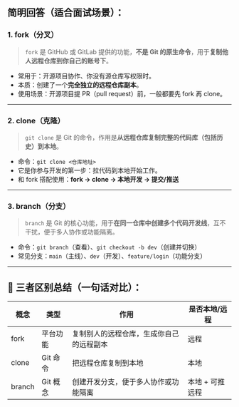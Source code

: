 ##  简明回答（适合面试场景）：

### 1. **fork（分叉）**

> `fork` 是 GitHub 或 GitLab 提供的功能，**不是 Git 的原生命令**，用于**复制他人远程仓库到你自己的账号下**。

- 常用于：开源项目协作、你没有源仓库写权限时。
- 本质：创建了一个**完全独立的远程仓库副本**。
- 使用场景：开源项目提 PR（pull request）前，一般都要先 fork 再 clone。

------

### 2. **clone（克隆）**

> `git clone` 是 Git 的命令，作用是**从远程仓库复制完整的代码库（包括历史）到本地**。

- 命令：`git clone <仓库地址>`
- 它是你参与开发的第一步：拉代码到本地开始工作。
- 和 fork 搭配使用：**fork → clone → 本地开发 → 提交/推送**

------

### 3. **branch（分支）**

> `branch` 是 Git 的核心功能，用于**在同一仓库中创建多个代码开发线**，互不干扰，便于多人协作或功能隔离。

- 命令：`git branch`（查看）、`git checkout -b dev`（创建并切换）
- 常见分支：`main`（主线）、`dev`（开发）、`feature/login`（功能分支）

------

## 🧠 三者区别总结（一句话对比）：

| 概念   | 类型     | 作用                                     | 是否本地/远程   |
| ------ | -------- | ---------------------------------------- | --------------- |
| fork   | 平台功能 | 复制别人的远程仓库，生成你自己的远程副本 | 远程            |
| clone  | Git 命令 | 把远程仓库复制到本地                     | 本地            |
| branch | Git 概念 | 创建开发分支，便于多人协作或功能隔离     | 本地 + 可推远程 |